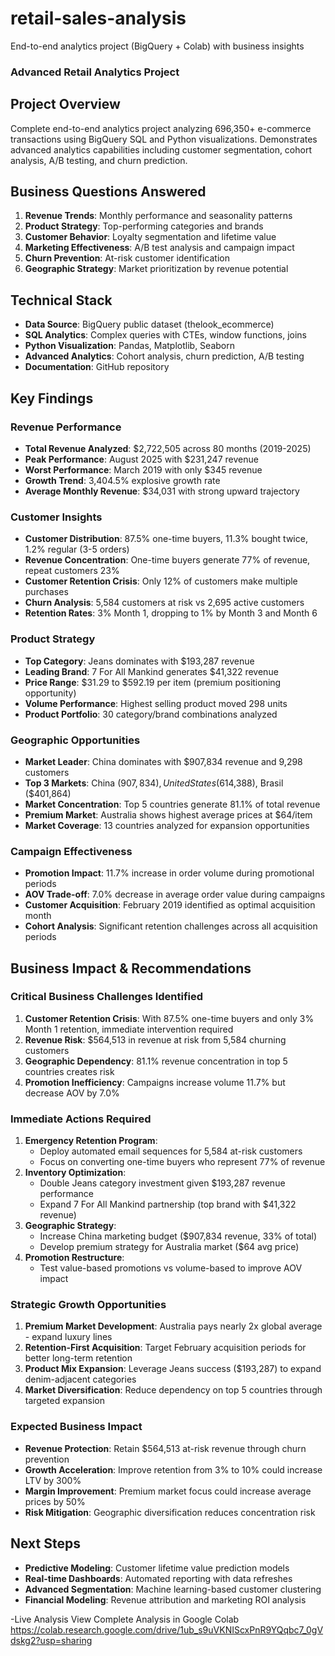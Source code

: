 # retail-sales-analysis
End-to-end analytics project (BigQuery + Colab) with business insights

### Advanced Retail Analytics Project

## Project Overview
Complete end-to-end analytics project analyzing 696,350+ e-commerce transactions using BigQuery SQL and Python visualizations. Demonstrates advanced analytics capabilities including customer segmentation, cohort analysis, A/B testing, and churn prediction.

## Business Questions Answered
1. **Revenue Trends**: Monthly performance and seasonality patterns
2. **Product Strategy**: Top-performing categories and brands
3. **Customer Behavior**: Loyalty segmentation and lifetime value
4. **Marketing Effectiveness**: A/B test analysis and campaign impact
5. **Churn Prevention**: At-risk customer identification
6. **Geographic Strategy**: Market prioritization by revenue potential

## Technical Stack
- **Data Source**: BigQuery public dataset (thelook_ecommerce)
- **SQL Analytics**: Complex queries with CTEs, window functions, joins
- **Python Visualization**: Pandas, Matplotlib, Seaborn
- **Advanced Analytics**: Cohort analysis, churn prediction, A/B testing
- **Documentation**: GitHub repository

## Key Findings

### Revenue Performance
- **Total Revenue Analyzed**: $2,722,505 across 80 months (2019-2025)
- **Peak Performance**: August 2025 with $231,247 revenue
- **Worst Performance**: March 2019 with only $345 revenue
- **Growth Trend**: 3,404.5% explosive growth rate
- **Average Monthly Revenue**: $34,031 with strong upward trajectory

### Customer Insights
- **Customer Distribution**: 87.5% one-time buyers, 11.3% bought twice, 1.2% regular (3-5 orders)
- **Revenue Concentration**: One-time buyers generate 77% of revenue, repeat customers 23%
- **Customer Retention Crisis**: Only 12% of customers make multiple purchases
- **Churn Analysis**: 5,584 customers at risk vs 2,695 active customers
- **Retention Rates**: 3% Month 1, dropping to 1% by Month 3 and Month 6

### Product Strategy
- **Top Category**: Jeans dominates with $193,287 revenue
- **Leading Brand**: 7 For All Mankind generates $41,322 revenue
- **Price Range**: $31.29 to $592.19 per item (premium positioning opportunity)
- **Volume Performance**: Highest selling product moved 298 units
- **Product Portfolio**: 30 category/brand combinations analyzed

### Geographic Opportunities
- **Market Leader**: China dominates with $907,834 revenue and 9,298 customers
- **Top 3 Markets**: China ($907,834), United States ($614,388), Brasil ($401,864)
- **Market Concentration**: Top 5 countries generate 81.1% of total revenue
- **Premium Market**: Australia shows highest average prices at $64/item
- **Market Coverage**: 13 countries analyzed for expansion opportunities

### Campaign Effectiveness
- **Promotion Impact**: 11.7% increase in order volume during promotional periods
- **AOV Trade-off**: 7.0% decrease in average order value during campaigns
- **Customer Acquisition**: February 2019 identified as optimal acquisition month
- **Cohort Analysis**: Significant retention challenges across all acquisition periods

## Business Impact & Recommendations

### Critical Business Challenges Identified
1. **Customer Retention Crisis**: With 87.5% one-time buyers and only 3% Month 1 retention, immediate intervention required
2. **Revenue Risk**: $564,513 in revenue at risk from 5,584 churning customers
3. **Geographic Dependency**: 81.1% revenue concentration in top 5 countries creates risk
4. **Promotion Inefficiency**: Campaigns increase volume 11.7% but decrease AOV by 7.0%

### Immediate Actions Required
1. **Emergency Retention Program**: 
   - Deploy automated email sequences for 5,584 at-risk customers
   - Focus on converting one-time buyers who represent 77% of revenue
2. **Inventory Optimization**: 
   - Double Jeans category investment given $193,287 revenue performance
   - Expand 7 For All Mankind partnership (top brand with $41,322 revenue)
3. **Geographic Strategy**: 
   - Increase China marketing budget ($907,834 revenue, 33% of total)
   - Develop premium strategy for Australia market ($64 avg price)
4. **Promotion Restructure**: 
   - Test value-based promotions vs volume-based to improve AOV impact

### Strategic Growth Opportunities
1. **Premium Market Development**: Australia pays nearly 2x global average - expand luxury lines
2. **Retention-First Acquisition**: Target February acquisition periods for better long-term retention
3. **Product Mix Expansion**: Leverage Jeans success ($193,287) to expand denim-adjacent categories
4. **Market Diversification**: Reduce dependency on top 5 countries through targeted expansion

### Expected Business Impact
- **Revenue Protection**: Retain $564,513 at-risk revenue through churn prevention
- **Growth Acceleration**: Improve retention from 3% to 10% could increase LTV by 300%
- **Margin Improvement**: Premium market focus could increase average prices by 50%
- **Risk Mitigation**: Geographic diversification reduces concentration risk

## Next Steps
- **Predictive Modeling**: Customer lifetime value prediction models
- **Real-time Dashboards**: Automated reporting with data refreshes
- **Advanced Segmentation**: Machine learning-based customer clustering
- **Financial Modeling**: Revenue attribution and marketing ROI analysis

-Live Analysis
 View Complete Analysis in Google Colab
https://colab.research.google.com/drive/1ub_s9uVKNIScxPnR9YQqbc7_0gVdskg2?usp=sharing

